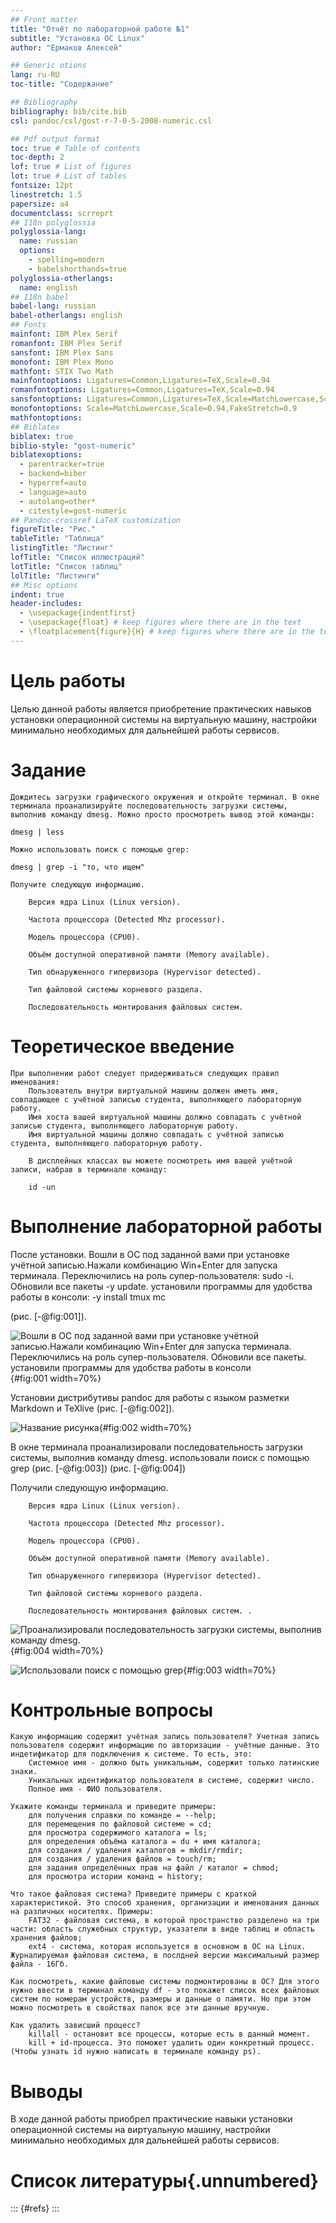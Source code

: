 ```yaml
---
## Front matter
title: "Отчёт по лабораторной работе №1"
subtitle: "Установка ОС Linux"
author: "Ермаков Алексей"

## Generic otions
lang: ru-RU
toc-title: "Содержание"

## Bibliography
bibliography: bib/cite.bib
csl: pandoc/csl/gost-r-7-0-5-2008-numeric.csl

## Pdf output format
toc: true # Table of contents
toc-depth: 2
lof: true # List of figures
lot: true # List of tables
fontsize: 12pt
linestretch: 1.5
papersize: a4
documentclass: scrreprt
## I18n polyglossia
polyglossia-lang:
  name: russian
  options:
	- spelling=modern
	- babelshorthands=true
polyglossia-otherlangs:
  name: english
## I18n babel
babel-lang: russian
babel-otherlangs: english
## Fonts
mainfont: IBM Plex Serif
romanfont: IBM Plex Serif
sansfont: IBM Plex Sans
monofont: IBM Plex Mono
mathfont: STIX Two Math
mainfontoptions: Ligatures=Common,Ligatures=TeX,Scale=0.94
romanfontoptions: Ligatures=Common,Ligatures=TeX,Scale=0.94
sansfontoptions: Ligatures=Common,Ligatures=TeX,Scale=MatchLowercase,Scale=0.94
monofontoptions: Scale=MatchLowercase,Scale=0.94,FakeStretch=0.9
mathfontoptions:
## Biblatex
biblatex: true
biblio-style: "gost-numeric"
biblatexoptions:
  - parentracker=true
  - backend=biber
  - hyperref=auto
  - language=auto
  - autolang=other*
  - citestyle=gost-numeric
## Pandoc-crossref LaTeX customization
figureTitle: "Рис."
tableTitle: "Таблица"
listingTitle: "Листинг"
lofTitle: "Список иллюстраций"
lotTitle: "Список таблиц"
lolTitle: "Листинги"
## Misc options
indent: true
header-includes:
  - \usepackage{indentfirst}
  - \usepackage{float} # keep figures where there are in the text
  - \floatplacement{figure}{H} # keep figures where there are in the text
---
```


# Цель работы

Целью данной работы является приобретение практических навыков установки операционной системы на виртуальную машину, настройки минимально необходимых для дальнейшей работы сервисов.

# Задание



    Дождитесь загрузки графического окружения и откройте терминал. В окне терминала проанализируйте последовательность загрузки системы, выполнив команду dmesg. Можно просто просмотреть вывод этой команды:

    dmesg | less

    Можно использовать поиск с помощью grep:

    dmesg | grep -i "то, что ищем"

    Получите следующую информацию.

        Версия ядра Linux (Linux version).

        Частота процессора (Detected Mhz processor).

        Модель процессора (CPU0).

        Объём доступной оперативной памяти (Memory available).

        Тип обнаруженного гипервизора (Hypervisor detected).

        Тип файловой системы корневого раздела.

        Последовательность монтирования файловых систем.


# Теоретическое введение



    При выполнении работ следует придерживаться следующих правил именования:
        Пользователь внутри виртуальной машины должен иметь имя, совпадающее с учётной записью студента, выполняющего лабораторную работу.
        Имя хоста вашей виртуальной машины должно совпадать с учётной записью студента, выполняющего лабораторную работу.
        Имя виртуальной машины должно совпадать с учётной записью студента, выполняющего лабораторную работу.

        В дисплейных классах вы можете посмотреть имя вашей учётной записи, набрав в терминале команду:

        id -un

    


# Выполнение лабораторной работы

После установки. Вошли в ОС под заданной вами при установке учётной записью.Нажали комбинацию Win+Enter для запуска терминала. Переключились на роль супер-пользователя: sudo -i. Обновили все пакеты
 -y update. установили программы для удобства работы в консоли: -y install tmux mc

 (рис. [-@fig:001]).

![Вошли в ОС под заданной вами при установке учётной записью.Нажали комбинацию Win+Enter для запуска терминала. Переключились на роль супер-пользователя. Обновили все пакеты. установили программы для удобства работы в консоли](1-1.png){#fig:001 width=70%}



Установии дистрибутивы pandoc для работы с языком разметки Markdown и TeXlive (рис. [-@fig:002]).

![Название рисунка](1-2.png){#fig:002 width=70%}


В окне терминала проанализировали последовательность загрузки системы, выполнив команду dmesg. использовали поиск с помощью grep (рис. [-@fig:003]) (рис. [-@fig:004])

    
Получили следующую информацию.

        Версия ядра Linux (Linux version).

        Частота процессора (Detected Mhz processor).

        Модель процессора (CPU0).

        Объём доступной оперативной памяти (Memory available).

        Тип обнаруженного гипервизора (Hypervisor detected).

        Тип файловой системы корневого раздела.

        Последовательность монтирования файловых систем. .

![Проанализировали последовательность загрузки системы, выполнив команду dmesg. ](1-4.png){#fig:004 width=70%}


![Использовали поиск с помощью grep](1-3.png){#fig:003 width=70%}


# Контрольные вопросы



    Какую информацию содержит учётная запись пользователя? Учетная запись пользователя содержит информацию по авторизации - учётные данные. Это индетификатор для подключения к системе. То есть, это:
        Системное имя - должно быть уникальным, содержит только латинские знаки.
        Уникальных идентификатор пользователя в системе, содержит число.
        Полное имя - ФИО пользователя.

    Укажите команды терминала и приведите примеры:
        для получения справки по команде = --help;
        для перемещения по файловой системе = cd;
        для просмотра содержимого каталога = ls;
        для определения объёма каталога = du + имя каталога;
        для создания / удаления каталогов = mkdir/rmdir;
        для создания / удаления файлов = touch/rm;
        для задания определённых прав на файл / каталог = chmod;
        для просмотра истории команд = history;

    Что такое файловая система? Приведите примеры с краткой характеристикой. Это способ хранения, организации и именования данных на различных носителях. Примеры:
        FAT32 - файловая система, в которой пространство разделено на три части: область служебных структур, указатели в виде таблиц и область хранения файлов;
        ext4 - система, которая используется в основном в ОС на Linux. Журналируемая файловая система, в послдней версии максимальный размер файла - 16Гб.

    Как посмотреть, какие файловые системы подмонтированы в ОС? Для этого нужно ввести в терминал команду df - это покажет список всех файловых систем по номерам устройств, размеры и данные о памяти. Но при этом можно посмотреть в свойствах папок все эти данные вручную.

    Как удалить зависший процесс?
        killall - остановит все процессы, которые есть в данный момент.
        kill + id-процесса. Это поможет удалить один конкретный процесс. (Чтобы узнать id нужно написать в терминале команду ps).


# Выводы

В ходе данной работы приобрел практические навыки установки операционной системы на виртуальную машину, настройки минимально необходимых для дальнейшей работы сервисов.

# Список литературы{.unnumbered}

::: {#refs}
:::
